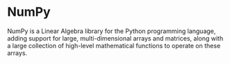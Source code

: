 # NumPy
NumPy is a Linear Algebra library for the Python programming language, adding support for large, multi-dimensional arrays and matrices, along with a large collection of high-level mathematical functions to operate on these arrays.
